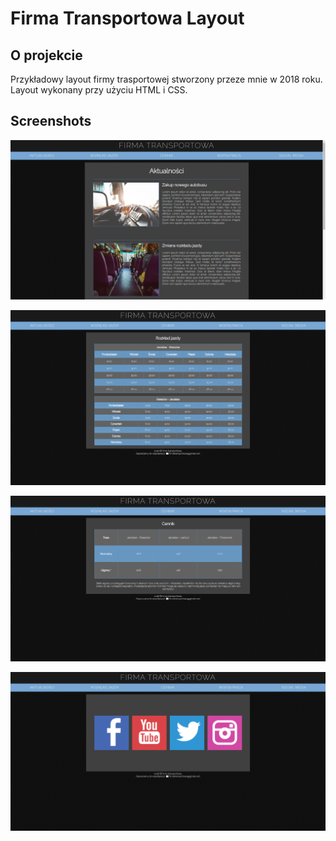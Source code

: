 # Firma Transportowa Layout
## O projekcie
Przykładowy layout firmy trasportowej stworzony przeze mnie w 2018 roku. Layout wykonany przy użyciu HTML i CSS.




## Screenshots

![Screenshot](https://raw.githubusercontent.com/DanielZ8/firma-transportowa-layout/master/screenshots/1.png?token=GHSAT0AAAAAAB7PL7UNSCNBJKXN7DNDFVHCZBYOGGQ)

![Screenshot](https://raw.githubusercontent.com/DanielZ8/firma-transportowa-layout/master/screenshots/2.png?token=GHSAT0AAAAAAB7PL7UNUDQNYZW5CFOU66WGZBYOFWA)

![Screenshot](https://raw.githubusercontent.com/DanielZ8/firma-transportowa-layout/master/screenshots/3.png?token=GHSAT0AAAAAAB7PL7UNSOP5ASCQDFEYIHJSZBYOGTA)

![Screenshot](https://raw.githubusercontent.com/DanielZ8/firma-transportowa-layout/master/screenshots/4.png?token=GHSAT0AAAAAAB7PL7UM6WOMYBNHSNH7MHVCZBYOG3A)
